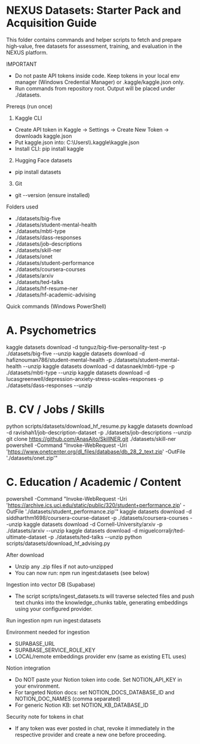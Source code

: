 # NEXUS Datasets: Starter Pack and Acquisition Guide

This folder contains commands and helper scripts to fetch and prepare high‑value, free datasets for assessment, training, and evaluation in the NEXUS platform.

IMPORTANT
- Do not paste API tokens inside code. Keep tokens in your local env manager (Windows Credential Manager) or .kaggle/kaggle.json only.
- Run commands from repository root. Output will be placed under ./datasets.

Prereqs (run once)
1) Kaggle CLI
- Create API token in Kaggle → Settings → Create New Token → downloads kaggle.json
- Put kaggle.json into: C:\Users\\<YourUser>\\.kaggle\\kaggle.json
- Install CLI: pip install kaggle

2) Hugging Face datasets
- pip install datasets

3) Git
- git --version (ensure installed)

Folders used
- ./datasets/big-five
- ./datasets/student-mental-health
- ./datasets/mbti-type
- ./datasets/dass-responses
- ./datasets/job-descriptions
- ./datasets/skill-ner
- ./datasets/onet
- ./datasets/student-performance
- ./datasets/coursera-courses
- ./datasets/arxiv
- ./datasets/ted-talks
- ./datasets/hf-resume-ner
- ./datasets/hf-academic-advising

Quick commands (Windows PowerShell)
# A. Psychometrics
kaggle datasets download -d tunguz/big-five-personality-test -p ./datasets/big-five --unzip
kaggle datasets download -d hafiznouman786/student-mental-health -p ./datasets/student-mental-health --unzip
kaggle datasets download -d datasnaek/mbti-type -p ./datasets/mbti-type --unzip
kaggle datasets download -d lucasgreenwell/depression-anxiety-stress-scales-responses -p ./datasets/dass-responses --unzip

# B. CV / Jobs / Skills
python scripts/datasets/download_hf_resume.py
kaggle datasets download -d ravishah1/job-description-dataset -p ./datasets/job-descriptions --unzip
git clone https://github.com/AnasAito/SkillNER.git ./datasets/skill-ner
powershell -Command "Invoke-WebRequest -Uri 'https://www.onetcenter.org/dl_files/database/db_28_2_text.zip' -OutFile './datasets/onet.zip'"

# C. Education / Academic / Content
powershell -Command "Invoke-WebRequest -Uri 'https://archive.ics.uci.edu/static/public/320/student+performance.zip' -OutFile './datasets/student_performance.zip'"
kaggle datasets download -d siddharthm1698/coursera-course-dataset -p ./datasets/coursera-courses --unzip
kaggle datasets download -d Cornell-University/arxiv -p ./datasets/arxiv --unzip
kaggle datasets download -d miguelcorraljr/ted-ultimate-dataset -p ./datasets/ted-talks --unzip
python scripts/datasets/download_hf_advising.py

After download
- Unzip any .zip files if not auto‑unzipped
- You can now run: npm run ingest:datasets (see below)

Ingestion into vector DB (Supabase)
- The script scripts/ingest_datasets.ts will traverse selected files and push text chunks into the knowledge_chunks table, generating embeddings using your configured provider.

Run ingestion
npm run ingest:datasets

Environment needed for ingestion
- SUPABASE_URL
- SUPABASE_SERVICE_ROLE_KEY
- LOCAL/remote embeddings provider env (same as existing ETL uses)

Notion integration
- Do NOT paste your Notion token into code. Set NOTION_API_KEY in your environment.
- For targeted Notion docs: set NOTION_DOCS_DATABASE_ID and NOTION_DOC_NAMES (comma separated)
- For generic Notion KB: set NOTION_KB_DATABASE_ID

Security note for tokens in chat
- If any token was ever posted in chat, revoke it immediately in the respective provider and create a new one before proceeding.

